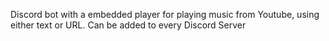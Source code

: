 Discord bot with a embedded player for playing music from Youtube, using either text or URL. Can be added to every Discord Server
